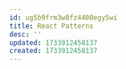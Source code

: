 ```yaml
---
id: ug5b9frm3w0fz4400egy5wi
title: React Patterns
desc: ''
updated: 1733912458137
created: 1733912458137
---
```

